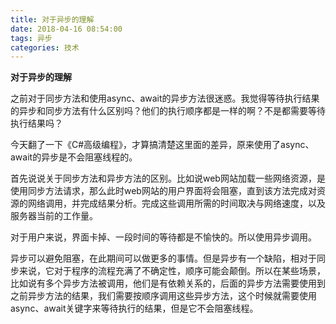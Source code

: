 ```yaml
---
title: 对于异步的理解
date: 2018-04-16 08:54:00
tags: 异步
categories: 技术
---
```


**对于异步的理解**

  之前对于同步方法和使用async、await的异步方法很迷惑。我觉得等待执行结果的异步和同步方法有什么区别吗？他们的执行顺序都是一样的啊？不是都需要等待执行结果吗？  

<!-- more -->

  今天翻了一下《C#高级编程》，才算搞清楚这里面的差异，原来使用了async、await的异步是不会阻塞线程的。  

  首先说说关于同步方法和异步方法的区别。比如说web网站加载一些网络资源，是使用同步方法请求，那么此时web网站的用户界面将会阻塞，直到该方法完成对资源的网络调用，并完成结果分析。完成这些调用所需的时间取决与网络速度，以及服务器当前的工作量。
  
  对于用户来说，界面卡掉、一段时间的等待都是不愉快的。所以使用异步调用。
  
  异步可以避免阻塞，在此期间可以做更多的事情。但是异步有一个缺陷，相对于同步来说，它对于程序的流程充满了不确定性，顺序可能会颠倒。所以在某些场景，比如说有多个异步方法被调用，他们是有依赖关系的，后面的异步方法需要使用到之前异步方法的结果，我们需要按顺序调用这些异步方法，这个时候就需要使用async、await关键字来等待执行的结果，但是它不会阻塞线程。